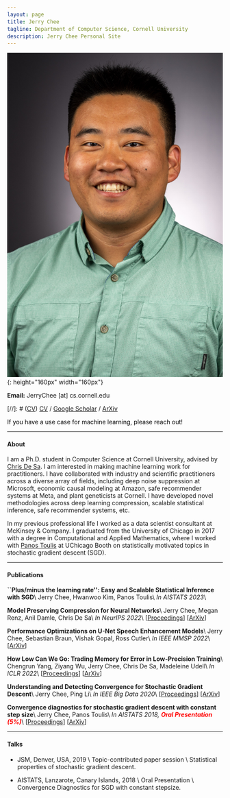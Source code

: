 ```yaml
---
layout: page
title: Jerry Chee 
tagline: Department of Computer Science, Cornell University  
description: Jerry Chee Personal Site
---
```

![image](./assets/JChee_headshot_fa22.jpg){: height="160px" width="160px"}

**Email:** JerryChee [at] cs.cornell.edu

[//]: # ([CV](assets/JerryChee_CV.pdf))
[CV](assets/JerryChee_CV.pdf) 
/ 
[Google Scholar](https://scholar.google.com/citations?user=qyQpUAkAAAAJ&hl=en)
/
[ArXiv](https://arxiv.org/a/chee_j_1)

<span style="color: black">
If you have a use case for machine learning, please reach out!
</span>

---

#### About
I am a Ph.D. student in Computer Science at Cornell University, advised by [Chris De Sa](https://www.cs.cornell.edu/~cdesa/).
I am interested in making machine learning work for practitioners.
I have collaborated with industry and scientific practitioners across a diverse array of fields, including deep noise suppression at Microsoft, economic causal modeling at Amazon, safe recommender systems at Meta, and plant geneticists at Cornell. 
I have developed novel methodologies across deep learning compression, scalable statistical inference, safe recommender systems, etc.

In my previous professional life I worked as a data scientist consultant at McKinsey & Company.
I graduated from the University of Chicago in 2017 with a degree in Computational and Applied Mathematics, where I worked with [Panos Toulis](https://www.ptoulis.com) at UChicago Booth on statistically motivated topics in stochastic gradient descent (SGD). 

---
#### Publications
**``Plus/minus the learning rate'': Easy and Scalable Statistical Inference with SGD**\\
Jerry Chee, Hwanwoo Kim, Panos Toulis\\
*In AISTATS 2023*\\

**Model Preserving Compression for Neural Networks**\\
Jerry Chee, Megan Renz, Anil Damle, Chris De Sa\\
*In NeurIPS 2022*\\
[[Proceedings](https://openreview.net/pdf?id=gt-l9Hu2ndd)] [[ArXiv](https://arxiv.org/abs/2108.00065)]

**Performance Optimizations on U-Net Speech Enhancement Models**\\
Jerry Chee, Sebastian Braun, Vishak Gopal, Ross Cutler\\
*In IEEE MMSP 2022*\\
[[ArXiv](https://arxiv.org/abs/2110.04378)]

**How Low Can We Go: Trading Memory for Error in Low-Precision Training**\\
Chengrun Yang, Ziyang Wu, Jerry Chee, Chris De Sa, Madeleine Udell\\
*In ICLR 2022*\\
[[Proceedings](https://openreview.net/pdf?id=YpSxqy_RE84)] [[ArXiv](https://arxiv.org/abs/2106.09686)]

**Understanding and Detecting Convergence for Stochastic Gradient Descent**\\
Jerry Chee, Ping Li\\
*In IEEE Big Data 2020*\\
[[Proceedings](https://ieeexplore.ieee.org/document/9378129)] [[ArXiv](https://arxiv.org/abs/2008.12224)]

**Convergence diagnostics for stochastic gradient descent with constant step size**\\
Jerry Chee, Panos Toulis\\
*In AISTATS 2018, **<span style="color: red">Oral Presentation (5%)</span>***\\
[[Proceedings](http://proceedings.mlr.press/v84/chee18a/chee18a.pdf)] [[ArXiv](https://arxiv.org/abs/1710.06382)]


---
#### Talks
* JSM, Denver, USA, 2019 \\
Topic-contributed paper session \\
Statistical properties of stochastic gradient descent.

* AISTATS, Lanzarote, Canary Islands, 2018 \\
Oral Presentation \\
Convergence Diagnostics for SGD with constant stepsize.
